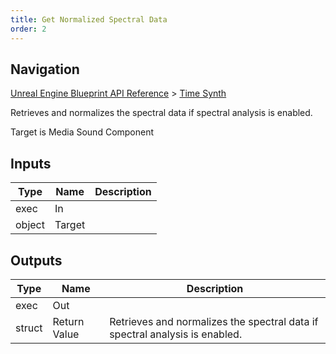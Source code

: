 ```yaml
---
title: Get Normalized Spectral Data
order: 2
---
```

## Navigation

[Unreal Engine Blueprint API Reference](https://dev.epicgames.com/documentation/en-us/unreal-engine/BlueprintAPI) > [Time Synth](https://dev.epicgames.com/documentation/en-us/unreal-engine/BlueprintAPI/TimeSynth)

Retrieves and normalizes the spectral data if spectral analysis is enabled.

Target is Media Sound Component

## Inputs

| Type | Name | Description |
| --- | --- | --- |
| exec | In |  |
| object | Target |  |

## Outputs

| Type | Name | Description |
| --- | --- | --- |
| exec | Out |  |
| struct | Return Value | Retrieves and normalizes the spectral data if spectral analysis is enabled. |
